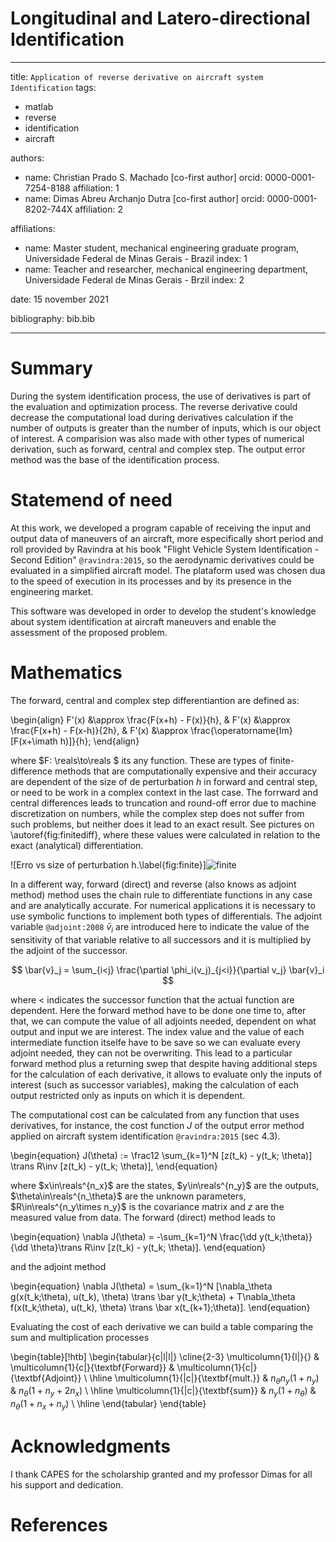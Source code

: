 # Longitudinal and Latero-directional Identification
---
title: `Application of reverse derivative on aircraft system Identification`
tags:
  - matlab
  - reverse
  - identification
  - aircraft

authors:
  - name: Christian Prado S. Machado [co-first author] 
    orcid: 0000-0001-7254-8188
    affiliation: 1
  - name: Dimas Abreu Archanjo Dutra [co-first author]
    orcid: 0000-0001-8202-744X
    affiliation: 2

affiliations:
   - name: Master student, mechanical engineering graduate program, Universidade Federal de Minas Gerais - Brazil
     index: 1
   - name: Teacher and researcher, mechanical engineering department, Universidade Federal de Minas Gerais - Brzil
     index: 2
 
date: 15 november 2021

bibliography: bib.bib

---

# Summary

During the system identification process, the use of derivatives is part of the evaluation and optimization process. The reverse derivative could decrease the computational load during derivatives calculation if the number of outputs is greater than the number of inputs, which is our object of interest. A comparision was also made with other types of numerical derivation, such as forward, central and complex step. The output error method was the base of the identification process. 

# Statemend of need

At this work, we developed a program capable of receiving the input and output data of maneuvers of an aircraft, more especifically short period and roll provided by Ravindra at his book "Flight Vehicle System Identification - Second Edition" `@ravindra:2015`, so the aerodynamic derivatives could be evaluated in a simplified aircraft model. The plataform used was chosen dua to the speed of execution in its processes and by its presence in the engineering market. 

This software was developed in order to develop the student's knowledge about system identification at aircraft maneuvers and enable the assessment of the proposed problem. 

# Mathematics

The forward, central and complex step differentiantion are defined as:

\begin{align}
    F'(x) &\approx \frac{F(x+h) - F(x)}{h},
    &
    F'(x) &\approx \frac{F(x+h) - F(x-h)}{2h},
    &
    F'(x) &\approx
    \frac{\operatorname{Im}[F(x+\imath h)]}{h};
\end{align}

where  $F: \reals\to\reals $ its any function. These are types of finite-difference methods that are computationally expensive and their accuracy are dependent of the size of de perturbation $h$ in forward and central step, or need to be work in a complex context in the last case. The forrward and central differences leads to truncation and round-off error due to machine  discretization on numbers, while the complex step does not suffer from such problems, but neither does it lead to an exact result. See pictures on \autoref{fig:finitediff}, where these values were calculated in relation to the exact (analytical) differentiation.

![Erro vs size of perturbation h.\label{fig:finite}]![finite](https://user-images.githubusercontent.com/52748683/142127193-3601f748-6a69-4780-8cff-e46eff70b1e2.png)


In a different way, forward (direct) and reverse (also knows as adjoint method) method uses the chain rule to differentiate functions in any case and are analytically accurate. For numerical applications it is necessary to use symbolic functions to implement both types of differentials. The adjoint variable `@adjoint:2008` $\bar{v}_ i$ are introduced here to indicate the value of the sensitivity of that variable relative to all successors and it is multiplied by the adjoint of the successor.

$$
\bar{v}_j = \sum_{i<j} \frac{\partial \phi_i(v_j)_{j<i}}{\partial v_j} \bar{v}_i
$$

where $<$ indicates the successor function that the actual function are dependent. Here the forward method have to be done one time to, after that, we can compute the value of all adjoints needed, dependent on what output and input we are interest. The index value and the value of each intermediate function itselfe have to be save so we can evaluate every adjoint needed, they can not be overwriting. This lead to a particular forward method plus a returning swep that despite having additional steps for the calculation of each derivative, it allows to evaluate only the inputs of interest (such as successor variables), making the calculation of each output restricted only as inputs on which it is dependent.  

The computational cost can be calculated from any function that uses derivatives, for instance, the cost function $J$  of the output error method applied on aircraft system identification `@ravindra:2015` (sec 4.3). 

\begin{equation}
    J(\theta) := \frac12 \sum_{k=1}^N [z(t_k) - y(t_k; \theta)] \trans R\inv [z(t_k) - y(t_k; \theta)],
\end{equation}

 where $x\in\reals^{n_x}$ are the states, $y\in\reals^{n_y}$ are the outputs, $\theta\in\reals^{n_\theta}$ are the unknown parameters, $R\in\reals^{n_y\times n_y}$ is the covariance matrix  and $z$ are the measured value from data. The forward (direct) method leads to 
 
 \begin{equation}
 \nabla J(\theta) = -\sum_{k=1}^N \frac{\dd y(t_k;\theta)}{\dd \theta}\trans R\inv [z(t_k) - y(t_k; \theta)].
 \end{equation}
 
 and the adjoint method 
 
\begin{equation}
 \nabla J(\theta) = \sum_{k=1}^N [\nabla_\theta g(x(t_k;\theta), u(t_k), \theta) \trans \bar y(t_k;\theta) + T\nabla_\theta f(x(t_k;\theta), u(t_k), \theta) \trans \bar x(t_{k+1};\theta)].
\end{equation}

Evaluating the cost of each derivative we can build a table comparing the sum and multiplication processes

\begin{table}[!htb]
\begin{tabular}{c|l|l|}
\cline{2-3}
\multicolumn{1}{l|}{}                & \multicolumn{1}{c|}{\textbf{Forward}} & \multicolumn{1}{c|}{\textbf{Adjoint}} \\ \hline
\multicolumn{1}{|c|}{\textbf{mult.}} & $n_{\theta} n_y (1 + n_y)$            & $n_{\theta}(1 + n_y + 2n_x)$          \\ \hline
\multicolumn{1}{|c|}{\textbf{sum}}   & $n_y(1 + n_{\theta})$                 & $n_{\theta}(1 + n_x + n_y)$           \\ \hline
\end{tabular}
\end{table}

# Acknowledgments

I thank CAPES for the scholarship granted and my professor Dimas for all his support and dedication. 

# References

